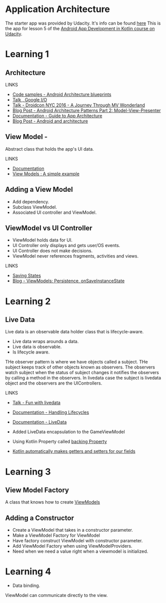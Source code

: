 # Application Architecture

The starter app was provided by Udacity. It's info can be found [here](https://github.com/udacity/andfun-kotlin-guess-it/tree/starter-code#how-to-use-this-repo-while-taking-the-course)
This is the app for lesson 5 of the [Android App Development in Kotlin course on Udacity](https://www.udacity.com/course/developing-android-apps-with-kotlin--ud9012).


# Learning 1

## Architecture

LINKS

* [Code samples - Android Architecture blueprints](https://github.com/android/architecture-samples)
* [Talk , Google I/O](https://www.youtube.com/watch?v=pErTyQpA390)
* [Talk - Droidcon NYC 2016 - A Journey Through MV Wonderland](https://www.youtube.com/watch?v=QrbhPcbZv0I)
* [Blog Post - Android Architecture Patterns Part 2: Model-View-Presenter](https://medium.com/upday-devs/android-architecture-patterns-part-2-model-view-presenter-8a6faaae14a5)
* [Documentation - Guide to App Architecture](https://developer.android.com/jetpack/docs/guide)
* [Blog Post - Android and architecture](https://android-developers.googleblog.com/2017/05/android-and-architecture.html)

## View Model -
Abstract class that holds the app's UI data.

LINKS

* [Documentation](https://developer.android.com/topic/libraries/architecture/viewmodel)
* [View Models : A simple example](https://medium.com/androiddevelopers/viewmodels-a-simple-example-ed5ac416317e)

## Adding a View Model

* Add dependency.
* Subclass ViewModel.
* Associated UI controller and ViewModel.

## ViewModel vs UI Controller

* ViewModel holds data for UI.
* UI Controller only displays and gets user/OS events.
* UI Controller does not make decisions.
* ViewModel never references fragments, activities and views.

LINKS
* [Saving States](https://developer.android.com/topic/libraries/architecture/saving-states)
* [Blog - ViewModels: Persistence, onSaveInstanceState](https://medium.com/androiddevelopers/viewmodels-persistence-onsaveinstancestate-restoring-ui-state-and-loaders-fc7cc4a6c090)

# Learning 2

## Live Data
Live data is an observable data holder class that is lifecycle-aware.

* Live data wraps arounds a data.
* Live data is observable.
* Is lifecycle aware.

THe observer pattern is where we have objects called a subject. THe subject keeps track of other objects known as observers.
The observers watch subject when the status of subject changes it notifies the observers by calling a method in the observers.
In livedata case the subject is livedata object and the observers are the UIControllers.

LINKS
* [Talk - Fun with livedata](https://www.youtube.com/watch?v=2rO4r-JOQtA)
* [Documentation - Handling Lifecycles](https://developer.android.com/topic/libraries/architecture/lifecycle)
* [Documentation - LiveData](https://developer.android.com/topic/libraries/architecture/livedata)

* Added LiveData encapsulation to the GameViewModel
* Using Kotlin Property called [backing Property](https://kotlinlang.org/docs/reference/properties.html#backing-properties)
* [Kotlin automatically makes getters and setters for our fields](https://kotlinlang.org/docs/reference/properties.html#getters-and-setters)

# Learning 3

## View Model Factory

A class that knows how to create [ViewModels](https://developer.android.com/reference/kotlin/androidx/lifecycle/ViewModelProvider.Factory.html)

## Adding a Constructor

* Create a ViewModel that takes in a constructor parameter.
* Make a ViewModel Factory for ViewModel
* Have factory construct ViewModel with constructor parameter.
* Add ViewModel Factory when using ViewModelProviders.
* Need when we need a value right when a viewmodel is initialized.

# Learning 4

* Data binding.

ViewModel can communicate directly to the view.